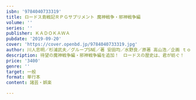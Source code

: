 ```yaml
---
isbn: '9784040733319'
title: ロードス島戦記ＲＰＧサプリメント 魔神戦争・邪神戦争編
volume: ''
series: ''
publisher: ＫＡＤＯＫＡＷＡ
pubdate: '2019-09-20'
cover: 'https://cover.openbd.jp/9784040733319.jpg'
author: 川人忠明／杉浦武夫／グループSNE／著 安田均／水野良／原著 高山浩／企画 ｔｏｉ８／イラスト
description: 待望の魔神戦争編・邪神戦争編を追加！　ロードスの歴史は、君が紡ぐ！
price: '3400'
genre: ''
target: 一般
format: 単行本
content: 諸芸・娯楽

---
```

